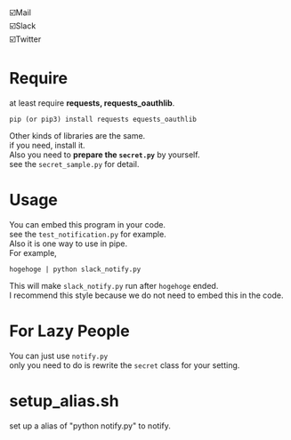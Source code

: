 ☑️Mail  
☑️Slack  
☑️Twitter  

# Require  
at least require **requests, requests_oauthlib**.  
```
pip (or pip3) install requests equests_oauthlib
```  
Other kinds of libraries are the same.  
if you need, install it.  
Also you need to **prepare the `secret.py`** by yourself.  
see the `secret_sample.py` for detail.

# Usage  
You can embed this program in your code.  
see the `test_notification.py` for example.  
Also it is one way to use in pipe.  
For example,  
```
hogehoge | python slack_notify.py
```  
This will make `slack_notify.py` run after `hogehoge` ended.  
I recommend this style because we do not need to embed this in the code.  

# For Lazy People
You can just use `notify.py`  
only you need to do is rewrite the `secret` class for your setting.  

# setup_alias.sh
set up a alias of "python notify.py" to notify.